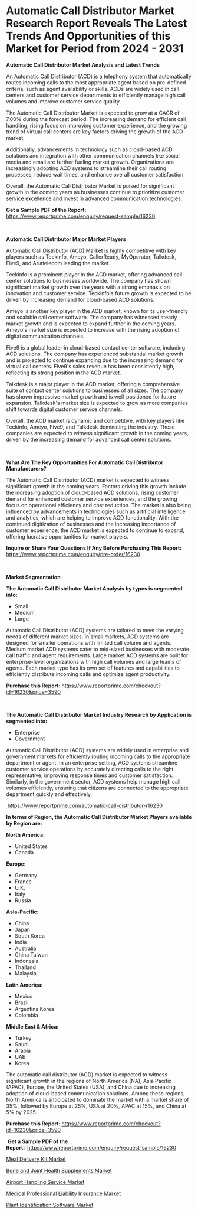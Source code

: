 <p><h1>Automatic Call Distributor Market Research Report Reveals The Latest Trends And Opportunities of this Market for Period from 2024 - 2031</h1></p><p><strong>Automatic Call Distributor Market Analysis and Latest Trends</strong></p>
<p><p>An Automatic Call Distributor (ACD) is a telephony system that automatically routes incoming calls to the most appropriate agent based on pre-defined criteria, such as agent availability or skills. ACDs are widely used in call centers and customer service departments to efficiently manage high call volumes and improve customer service quality.</p><p>The Automatic Call Distributor Market is expected to grow at a CAGR of 7.00% during the forecast period. The increasing demand for efficient call handling, rising focus on improving customer experience, and the growing trend of virtual call centers are key factors driving the growth of the ACD market.</p><p>Additionally, advancements in technology such as cloud-based ACD solutions and integration with other communication channels like social media and email are further fueling market growth. Organizations are increasingly adopting ACD systems to streamline their call routing processes, reduce wait times, and enhance overall customer satisfaction.</p><p>Overall, the Automatic Call Distribator Market is poised for significant growth in the coming years as businesses continue to prioritize customer service excellence and invest in advanced communication technologies.</p></p>
<p><strong>Get a Sample PDF of the Report:&nbsp;</strong> <a href="https://www.reportprime.com/enquiry/request-sample/16230">https://www.reportprime.com/enquiry/request-sample/16230</a></p>
<p>&nbsp;</p>
<p><strong>Automatic Call Distributor Major Market Players</strong></p>
<p><p>Automatic Call Distributor (ACD) Market is highly competitive with key players such as Teckinfo, Ameyo, CallerReady, MyOperator, Talkdesk, Five9, and Ariatelecom leading the market. </p><p>Teckinfo is a prominent player in the ACD market, offering advanced call center solutions to businesses worldwide. The company has shown significant market growth over the years with a strong emphasis on innovation and customer service. Teckinfo's future growth is expected to be driven by increasing demand for cloud-based ACD solutions.</p><p>Ameyo is another key player in the ACD market, known for its user-friendly and scalable call center software. The company has witnessed steady market growth and is expected to expand further in the coming years. Ameyo's market size is expected to increase with the rising adoption of digital communication channels.</p><p>Five9 is a global leader in cloud-based contact center software, including ACD solutions. The company has experienced substantial market growth and is projected to continue expanding due to the increasing demand for virtual call centers. Five9's sales revenue has been consistently high, reflecting its strong position in the ACD market.</p><p>Talkdesk is a major player in the ACD market, offering a comprehensive suite of contact center solutions to businesses of all sizes. The company has shown impressive market growth and is well-positioned for future expansion. Talkdesk's market size is expected to grow as more companies shift towards digital customer service channels.</p><p>Overall, the ACD market is dynamic and competitive, with key players like Teckinfo, Ameyo, Five9, and Talkdesk dominating the industry. These companies are expected to witness significant growth in the coming years, driven by the increasing demand for advanced call center solutions.</p></p>
<p>&nbsp;</p>
<p><strong>What Are The Key Opportunities For Automatic Call Distributor Manufacturers?</strong></p>
<p><p>The Automatic Call Distributor (ACD) market is expected to witness significant growth in the coming years. Factors driving this growth include the increasing adoption of cloud-based ACD solutions, rising customer demand for enhanced customer service experiences, and the growing focus on operational efficiency and cost reduction. The market is also being influenced by advancements in technologies such as artificial intelligence and analytics, which are helping to improve ACD functionality. With the continued digitization of businesses and the increasing importance of customer experience, the ACD market is expected to continue to expand, offering lucrative opportunities for market players.</p></p>
<p><strong>Inquire or Share Your Questions If Any Before Purchasing This Report:</strong> <a href="https://www.reportprime.com/enquiry/pre-order/16230">https://www.reportprime.com/enquiry/pre-order/16230</a></p>
<p>&nbsp;</p>
<p><strong>Market Segmentation</strong></p>
<p><strong>The Automatic Call Distributor Market Analysis by types is segmented into:</strong></p>
<p><ul><li>Small</li><li>Medium</li><li>Large</li></ul></p>
<p><p>Automatic Call Distributor (ACD) systems are tailored to meet the varying needs of different market sizes. In small markets, ACD systems are designed for smaller operations with limited call volume and agents. Medium market ACD systems cater to mid-sized businesses with moderate call traffic and agent requirements. Large market ACD systems are built for enterprise-level organizations with high call volumes and large teams of agents. Each market type has its own set of features and capabilities to efficiently distribute incoming calls and optimize agent productivity.</p></p>
<p><strong>Purchase this Report:&nbsp;</strong><a href="https://www.reportprime.com/checkout?id=16230&price=3590">https://www.reportprime.com/checkout?id=16230&price=3590</a></p>
<p>&nbsp;</p>
<p><strong>The Automatic Call Distributor Market Industry Research by Application is segmented into:</strong></p>
<p><ul><li>Enterprise</li><li>Government</li></ul></p>
<p><p>Automatic Call Distributor (ACD) systems are widely used in enterprise and government markets for efficiently routing incoming calls to the appropriate department or agent. In an enterprise setting, ACD systems streamline customer service operations by accurately directing calls to the right representative, improving response times and customer satisfaction. Similarly, in the government sector, ACD systems help manage high call volumes efficiently, ensuring that citizens are connected to the appropriate department quickly and effectively.</p></p>
<p><a href="https://www.reportprime.com/automatic-call-distributor-r16230">&nbsp;https://www.reportprime.com/automatic-call-distributor-r16230</a></p>
<p><strong>In terms of Region, the Automatic Call Distributor Market Players available by Region are:</strong></p>
<p>
    <p> <strong> North America: </strong>
        <ul>
            <li>United States</li>
            <li>Canada</li>
        </ul>
        </p> 
    <p> <strong> Europe: </strong>
        <ul>
            <li>Germany</li>
            <li>France</li>
            <li>U.K.</li>
            <li>Italy</li>
            <li>Russia</li>
        </ul>
        </p> 
    <p> <strong> Asia-Pacific: </strong>
        <ul>
            <li>China</li>
            <li>Japan</li>
            <li>South Korea</li>
            <li>India</li>
            <li>Australia</li>
            <li>China Taiwan</li>
            <li>Indonesia</li>
            <li>Thailand</li>
            <li>Malaysia</li>
        </ul>
        </p> 
    <p> <strong> Latin America: </strong>
        <ul>
            <li>Mexico</li>
            <li>Brazil</li>
            <li>Argentina Korea</li>
            <li>Colombia</li>
        </ul>
        </p> 
    <p> <strong> Middle East & Africa: </strong>
        <ul>
            <li>Turkey</li>
            <li>Saudi</li>
            <li>Arabia</li>
            <li>UAE</li>
            <li>Korea</li>
        </ul>
    </p>
    </p>
<p><p>The automatic call distributor (ACD) market is expected to witness significant growth in the regions of North America (NA), Asia Pacific (APAC), Europe, the United States (USA), and China due to increasing adoption of cloud-based communication solutions. Among these regions, North America is anticipated to dominate the market with a market share of 35%, followed by Europe at 25%, USA at 20%, APAC at 15%, and China at 5% by 2025.</p></p>
<p><strong>Purchase this Report: </strong><a href="https://www.reportprime.com/checkout?id=16230&price=3590">https://www.reportprime.com/checkout?id=16230&price=3590</a></p>
<p>&nbsp;<strong>Get a Sample PDF of the Report:&nbsp;&nbsp;</strong><a href="https://www.reportprime.com/enquiry/request-sample/16230">https://www.reportprime.com/enquiry/request-sample/16230</a></p>
<p><strong></strong></p>
<p><p><a href="https://github.com/zzflqewx24/Market-Research-Report-List-1/blob/main/meal-delivery-kit-market.md">Meal Delivery Kit Market</a></p><p><a href="https://medium.com/@paulalkim0612024/global-bone-and-joint-health-supplements-industry-types-applications-market-players-regional-8d6c84f76a53">Bone and Joint Health Supplements Market</a></p><p><a href="https://medium.com/@paulalkim0612024/airport-handling-service-market-trends-and-analysis-opportunities-and-challenges-for-future-4ce7d2170fd6">Airport Handling Service Market</a></p><p><a href="https://medium.com/@paulalkim0612024/medical-professional-liability-insurance-market-outlook-complete-industry-analysis-2024-to-2031-c7cff61d7d47">Medical Professional Liability Insurance Market</a></p><p><a href="https://medium.com/@paulalkim0612024/plant-identification-software-market-strategic-insights-product-evolution-and-market-segmentation-b98755031a57">Plant Identification Software Market</a></p></p>